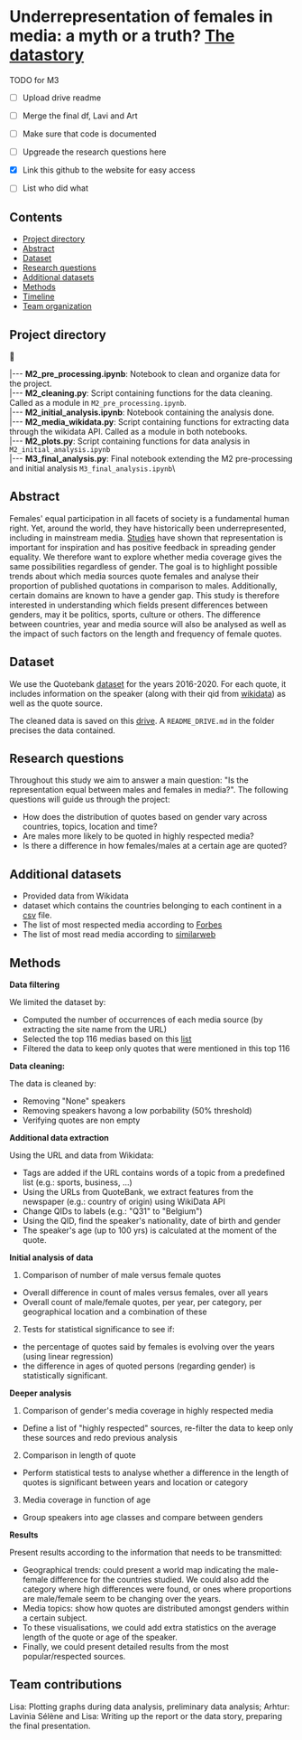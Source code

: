 # Underrepresentation of females in media: a myth or a truth? [The datastory](https://lisalrt.github.io/females-in-media/)

TODO for M3 
- [ ] Upload drive readme
- [ ] Merge the final df, Lavi and Art 
- [ ] Make sure that code is documented
- [ ] Upgreade the research questions here
- [x] Link this github to the website for easy access
- [ ] List who did what 


## Contents

* [Project directory](#project-directory)
* [Abstract](#abstract)
* [Dataset](#dataset)
* [Research questions](#research-questions)
* [Additional datasets](#additional-datasets)
* [Methods](#methods)
* [Timeline](#timeline)
* [Team organization](#team-organization)


## Project directory 
:file_folder: 

|--- **M2_pre_processing.ipynb**: Notebook to clean and organize data for the project.\
|--- **M2_cleaning.py**: Script containing functions for the data cleaning. Called as a module in `M2_pre_processing.ipynb`.\
|--- **M2_initial_analysis.ipynb**: Notebook containing the analysis done.\
|--- **M2_media_wikidata.py**: Script containing functions for extracting data through the wikidata API. Called as a module in both notebooks.\
|--- **M2_plots.py**: Script containing functions for data analysis in `M2_initial_analysis.ipynb`\
|--- **M3_final_analysis.py**: Final notebook extending the M2 pre-processing and initial analysis `M3_final_analysis.ipynb`\

## Abstract 

Females' equal participation in all facets of society is a fundamental human right. Yet, around the world, they have historically been underrepresented, including in mainstream media. [Studies](https://www.tandfonline.com/doi/full/10.1080/23257962.2016.1260445) have shown that representation is important for inspiration and has positive feedback in spreading gender equality. We therefore want to explore whether media coverage gives the same possibilities regardless of gender.
The goal is to highlight possible trends about which media sources quote females and analyse their proportion of published quotations in comparison to males. Additionally, certain domains are known to have a gender gap. This study is therefore interested in understanding which fields present differences between genders, may it be politics, sports, culture or others. The difference between countries, year and media source will also be analysed as well as the impact of such factors on the length and frequency of female quotes.

## Dataset

We use the Quotebank [dataset](https://zenodo.org/record/4277311) for the years 2016-2020. For each quote, it includes information on the speaker (along with their qid from [wikidata](https://www.wikidata.org/wiki/Wikidata:Main_Page)) as well as the quote source.

The cleaned data is saved on this [drive](https://drive.google.com/drive/folders/1bP67GGJyPXD7bCr5c6f7O2fM40AWpXJN?usp=sharing). A `README_DRIVE.md` in the folder precises the data contained.

## Research questions 

Throughout this study we aim to answer a main question: "Is the representation equal between males and females in media?". The following questions will guide us through the project:

- How does the distribution of quotes based on gender vary across countries, topics, location and time?
- Are males more likely to be quoted in highly respected media?
- Is there a difference in how females/males at a certain age are quoted?


## Additional datasets

- Provided data from Wikidata 
- dataset which contains the countries belonging to each continent in a [csv](https://github.com/dbouquin/IS_608/blob/master/NanosatDB_munging/Countries-Continents.csv) file. 
- The list of most respected media according to [Forbes](https://www.forbes.com/sites/berlinschoolofcreativeleadership/2017/02/01/10-journalism-brands-where-you-will-find-real-facts-rather-than-alternative-facts/?sh=1c18e04de9b5)
- The list of most read media according to [similarweb](https://www.similarweb.com/top-websites/category/news-and-media/)

## Methods 

**Data filtering**

We limited the dataset by:
- Computed the number of occurrences of each media source (by extracting the site name from the URL)
- Selected the top 116 medias based on this [list](https://www.4imn.com/top200/)
- Filtered the data to keep only quotes that were mentioned in this top 116

**Data cleaning:**

The data is cleaned by: 
- Removing "None" speakers 
- Removing speakers havong a low porbability (50% threshold)
- Verifying quotes are non empty 

**Additional data extraction**

Using the URL and data from Wikidata: 
- Tags are added if the URL contains words of a topic from a predefined list (e.g.: sports, business, ...)
- Using the URLs from QuoteBank, we extract features from the newspaper (e.g.: country of origin) using WikiData API
- Change QIDs to labels (e.g.: "Q31" to "Belgium")
- Using the QID, find the speaker's nationality, date of birth and gender
- The speaker's age (up to 100 yrs) is calculated at the moment of the quote.

**Initial analysis of data**

1. Comparison of number of male versus female quotes
- Overall difference in count of males versus females, over all years 
- Overall count of male/female quotes, per year, per category, per geographical location and a combination of these

2. Tests for statistical significance to see if:
- the percentage of quotes said by females is evolving over the years (using linear regression)
- the difference in ages of quoted persons (regarding gender) is statistically significant.

**Deeper analysis**

1. Comparison of gender's media coverage in highly respected media
- Define a list of "highly respected" sources, re-filter the data to keep only these sources and redo previous analysis

2. Comparison in length of quote
- Perform statistical tests to analyse whether a difference in the length of quotes is significant between years and location or category

3. Media coverage in function of age
- Group speakers into age classes and compare between genders 


**Results**

Present results according to the information that needs to be transmitted:
- Geographical trends: could present a world map indicating the male-female difference for the countries studied. We could also add the category where high differences were found, or ones where proportions are male/female seem to be changing over the years.
- Media topics: show how quotes are distributed amongst genders within a certain subject.
- To these visualisations, we could add extra statistics on the average length of the quote or age of the speaker.
- Finally, we could present detailed results from the most popular/respected sources.



## Team contributions 

Lisa: Plotting graphs during data analysis, preliminary data analysis;
Arhtur: 
Lavinia
Sélène and Lisa: Writing up the report or the data story, preparing the final presentation.


